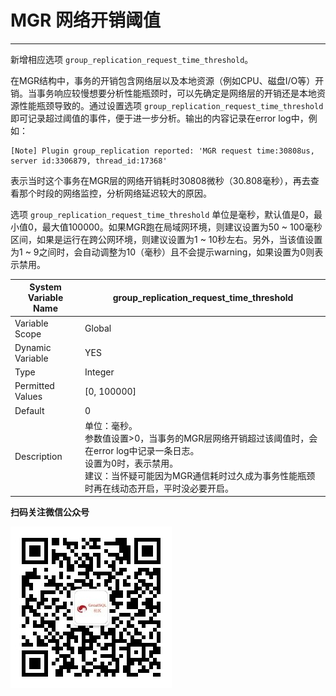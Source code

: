 # MGR 网络开销阈值
---

新增相应选项 `group_replication_request_time_threshold`。

在MGR结构中，事务的开销包含网络层以及本地资源（例如CPU、磁盘I/O等）开销。当事务响应较慢想要分析性能瓶颈时，可以先确定是网络层的开销还是本地资源性能瓶颈导致的。通过设置选项 `group_replication_request_time_threshold` 即可记录超过阈值的事件，便于进一步分析。输出的内容记录在error log中，例如：
```log
[Note] Plugin group_replication reported: 'MGR request time:30808us, server id:3306879, thread_id:17368'
```
表示当时这个事务在MGR层的网络开销耗时30808微秒（30.808毫秒），再去查看那个时段的网络监控，分析网络延迟较大的原因。

选项 `group_replication_request_time_threshold` 单位是毫秒，默认值是0，最小值0，最大值100000。如果MGR跑在局域网环境，则建议设置为50 ~ 100毫秒区间，如果是运行在跨公网环境，则建议设置为1 ~ 10秒左右。另外，当该值设置为1 ~ 9之间时，会自动调整为10（毫秒）且不会提示warning，如果设置为0则表示禁用。

| System Variable Name    | group_replication_request_time_threshold |
| --- | --- | 
| Variable Scope    | Global |
| Dynamic Variable    | YES |
| Type    | Integer |
| Permitted Values |    [0, 100000] |
| Default    | 0 |
| Description    |单位：毫秒。<br/>参数值设置>0，当事务的MGR层网络开销超过该阈值时，会在error log中记录一条日志。<br/>设置为0时，表示禁用。<br/>建议：当怀疑可能因为MGR通信耗时过久成为事务性能瓶颈时再在线动态开启，平时没必要开启。|



**扫码关注微信公众号**

![greatsql-wx](../greatsql-wx.jpg)

